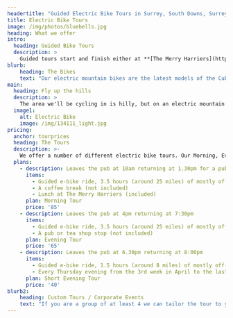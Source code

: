 ```yaml
---
headertitle: "Guided Electric Bike Tours in Surrey, South Downs, Surrey Hills, West Sussex, Guildford, Haslemere, Farnham, Godalming, Chiddingfold and Petworth."
title: Electric Bike Tours
image: /img/photos/bluebells.jpg
heading: What we offer
intro:
  heading: Guided Bike Tours
  description: >
    Guided tours start and finish either at **[The Merry Harriers](https://www.merryharriers.com)** pub in the village of Hambledon, Surrey, or at your chosen location in the vicinity. We stay off-road as much as possible, using the extensive local network of bridleways and tracks. The tours last up to 4 hours and we'll cover between 15 and 30 miles. Along the way we'll visit some the local sites of interest and have a refreshment stop. The maximum group size is 6.
blurb:
    heading: The Bikes
    text: "Our electric mountain bikes are the latest models of the Cube Reaction Hybrid, with the highest spec Bosch CX engines and 500w batteries. They have a battery assisted range of between 30 miles (48km) and 60 miles (97km), depending on how they are ridden, the weight of the rider and the type of terrain they are ridden on."
main:
  heading: Fly up the hills
  description: >
    The area we'll be cycling in is hilly, but on an electric mountain bike you'll get up even the steepest ascent without a sweat (unless you want to sweat, the amount of work you let the engine do is up to you). Electric bikes are a great way to allow a group of people with differing fitness levels to cycle together.
  image1:
    alt: Electric Bike
    image: /img/134111_light.jpg
pricing:
  anchor: tourprices
  heading: The Tours
  description: >-
    We offer a number of different electric bike tours. Our Morning, Evening and Evening Short tours start and finish at The Merry Harriers pub. All prices are per person. Bookings are essential for all tours.
  plans:
    - description: Leaves the pub at 10am returning at 1.30pm for a pub lunch
      items:
        - Guided e-bike ride, 3.5 hours (around 25 miles) of mostly off-road cycling
        - A coffee break (not included)
        - Lunch at The Merry Harriers (included)
      plan: Morning Tour
      price: '85'
    - description: Leaves the pub at 4pm returning at 7:30pm
      items:
        - Guided e-bike ride, 3.5 hours (around 25 miles) of mostly off-road cycling
        - A pub or tea shop stop (not included)
      plan: Evening Tour
      price: '65'
    - description: Leaves the pub at 6.30pm returning at 8:00pm
      items:
        - Guided e-bike ride, 1.5 hours (around 8 miles) of mostly off-road cycling
        - Every Thursday evening from the 3rd week in April to the last week in August (or by arrangement)
      plan: Short Evening Tour
      price: '40'
blurb2:
    heading: Custom Tours / Corporate Events
    text: "If you are a group of at least 4 we can tailor the tour to your wishes in terms of timings and where we visit. For example we can take in a local winery or brewery tour, tour historic Petworth or visit a gallery/pottery. We can also put together a bike activity for your corporate event."
---
```


